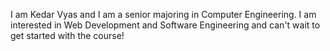 I am Kedar Vyas and I am a senior majoring in Computer Engineering. I am interested in Web Development and Software Engineering and can't wait to get started with the course!

